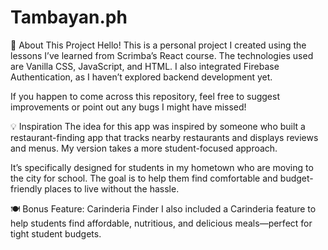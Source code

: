 # Tambayan.ph

📌 About This Project
Hello! This is a personal project I created using the lessons I’ve learned from Scrimba’s React course. The technologies used are Vanilla CSS, JavaScript, and HTML. I also integrated Firebase Authentication, as I haven’t explored backend development yet.

If you happen to come across this repository, feel free to suggest improvements or point out any bugs I might have missed!

💡 Inspiration
The idea for this app was inspired by someone who built a restaurant-finding app that tracks nearby restaurants and displays reviews and menus. My version takes a more student-focused approach.

It’s specifically designed for students in my hometown who are moving to the city for school. The goal is to help them find comfortable and budget-friendly places to live without the hassle.

🍽️ Bonus Feature: Carinderia Finder
I also included a Carinderia feature to help students find affordable, nutritious, and delicious meals—perfect for tight student budgets.
